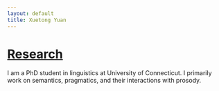 ```yaml
---
layout: default
title: Xuetong Yuan
---
```

# [Research](p/research)

I am a PhD student in linguistics at University of Connecticut. I primarily work on semantics, pragmatics, and their interactions with prosody.
